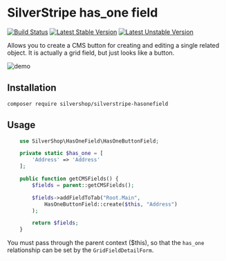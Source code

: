 # SilverStripe has_one field

[![Build Status](https://travis-ci.org/silvershop/silverstripe-hasonefield.svg?branch=master)](https://travis-ci.org/silvershop/silverstripe-hasonefield)
[![Latest Stable Version](https://poser.pugx.org/silvershop/silverstripe-hasonefield/v/stable)](https://packagist.org/packages/silvershop/silverstripe-hasonefield)
[![Latest Unstable Version](https://poser.pugx.org/silvershop/silverstripe-hasonefield/v/unstable)](https://packagist.org/packages/silvershop/silverstripe-hasonefield)


Allows you to create a CMS button for creating and editing a single related
object. It is actually a grid field, but just looks like a button.

![demo](https://raw.github.com/wiki/silvershop/silverstripe-hasonefield/images/hasonefield.gif)

## Installation

```
composer require silvershop/silverstripe-hasonefield
```

## Usage

```php
    use SilverShop\HasOneField\HasOneButtonField;

    private static $has_one = [
        'Address' => 'Address'
    ];

    public function getCMSFields() {
        $fields = parent::getCMSFields();

        $fields->addFieldToTab("Root.Main",
            HasOneButtonField::create($this, "Address")
        );

        return $fields;
    }
```

You must pass through the parent context ($this), so that the `has_one`
relationship can be set by the `GridFieldDetailForm`.
